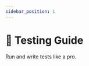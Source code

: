 ```yaml
---
sidebar_position: 1
---
```


# 🧪 Testing Guide

Run and write tests like a pro.

<!--
- 🧪 Unit, integration, and E2E
- 🧼 Cleanup strategies
- 📊 Coverage
-->
